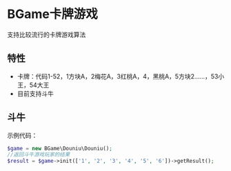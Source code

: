 BGame卡牌游戏 
=============
支持比较流行的卡牌游戏算法

特性
---------------
+ 卡牌：代码1-52，1方块A，2梅花A，3红桃A，4，黑桃A，5方块2……，53小王，54大王
+ 目前支持斗牛

斗牛
---------------
示例代码：
```php
$game = new BGame\Douniu\Douniu();
//返回斗牛游戏玩家的结果
$result = $game->init(['1', '2', '3', '4', '5', '6'])->getResult();
```